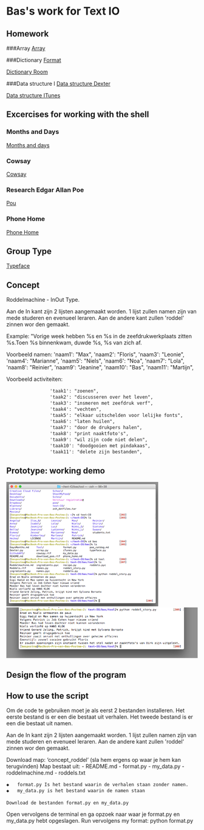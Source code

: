 # Bas's work for Text IO 

## Homework 

###Array
[Array](array.py)

###Dictionary
[Format](format.py)

[Dictionary Room](my_data.py)

###Data structure I
[Data structure Dexter](Dexter.py)

[Data structure ITunes](itunes.py) 

## Excercises for working with the shell

### Months and Days
[Months and days](DaysMonths.md)

### Cowsay
[Cowsay](cowsay.txt)

### Research Edgar Allan Poe
[Pou](pou_catdog.md)

### Phone Home
[Phone Home](phonehome.md)

## Group Type
[Typeface](typeface.md)



## Concept

Roddelmachine - InOut Type. 

Aan de In kant zijn 2 lijsten aangemaakt worden. 1 lijst zullen namen zijn van mede studeren en evenueel leraren. Aan de andere kant zullen 'roddel' zinnen wor
den gemaakt. 

Example: "Vorige week hebben %s en %s in de zeefdrukwerkplaats zitten %s.Toen %s binnenkwam, duwde %s, %s van zich af. 

Voorbeeld namen: 
					'naam1': "Max",
					'naam2': "Floris", 
					'naam3': "Leonie", 
					'naam4': "Marianne", 
					'naam5': "Niels", 
					'naam6': "Noa", 
					'naam7': "Lola", 
					'naam8': "Reinier", 
					'naam9': "Jeanine", 
					'naam10': "Bas", 
					'naam11': "Martijn",

Voorbeeld activiteiten: 

					'taak1': "zoenen",
					'taak2': "discusseren over het leven", 
					'taak3': "insmeren met zeefdruk verf", 
					'taak4': "vechten", 
					'taak5': "elkaar uitschelden voor lelijke fonts", 
					'taak6': "laten huilen", 
					'taak7': "door de drukpers halen", 
					'taak8': "print naaktfoto's", 
					'taak9': "wil zijn code niet delen", 
					'taak10': "doodgooien met pindakaas", 
					'taak11': "delete zijn bestanden", 


## Prototype: working demo

![](Roddelmachine/screen1.png)
![](Roddelmachine/screen2.png)

## Design the flow of the program

## How to use the script
Om de code te gebruiken moet je als eerst 2 bestanden installeren. 
Het eerste bestand is er een die bestaat uit verhalen. 
Het tweede bestand is er een die bestaat uit namen.


Aan de In kant zijn 2 lijsten aangemaakt worden. 1 lijst zullen namen zijn van mede studeren en evenueel leraren. Aan de andere kant zullen 'roddel' zinnen wor den gemaakt.


Download map: ‘concept_roddel’ (sla hem ergens op waar je hem kan terugvinden)
	Map bestaat uit: - README.md
				 - format.py
				 - my_data.py 
				 - roddelmachine.md
				 - roddels.txt

	◆	format.py Is het bestand waarin de verhalen staan zonder namen. 
	◆	my_data.py is het bestand waarin de namen staan
	
	Download de bestanden format.py en my_data.py
	

Open vervolgens de terminal en ga opzoek naar waar je format.py en my_data.py hebt opgeslagen. 
Run vervolgens my format: python format.py
